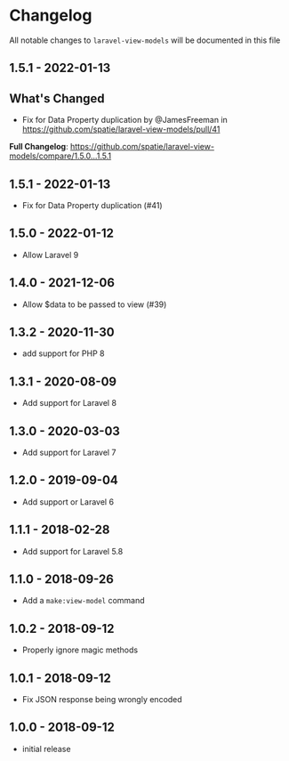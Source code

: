 # Changelog

All notable changes to `laravel-view-models` will be documented in this file

## 1.5.1 - 2022-01-13

## What's Changed

- Fix for Data Property duplication by @JamesFreeman in https://github.com/spatie/laravel-view-models/pull/41

**Full Changelog**: https://github.com/spatie/laravel-view-models/compare/1.5.0...1.5.1

## 1.5.1 - 2022-01-13

- Fix for Data Property duplication (#41)

## 1.5.0 - 2022-01-12

- Allow Laravel 9

## 1.4.0 - 2021-12-06

- Allow $data to be passed to view (#39)

## 1.3.2 - 2020-11-30

- add support for PHP 8

## 1.3.1 - 2020-08-09

- Add support for Laravel 8

## 1.3.0 - 2020-03-03

- Add support for Laravel 7

## 1.2.0 - 2019-09-04

- Add support or Laravel 6

## 1.1.1 - 2018-02-28

- Add support for Laravel 5.8

## 1.1.0 - 2018-09-26

- Add a `make:view-model` command

## 1.0.2 - 2018-09-12

- Properly ignore magic methods

## 1.0.1 - 2018-09-12

- Fix JSON response being wrongly encoded

## 1.0.0 - 2018-09-12

- initial release
